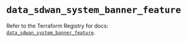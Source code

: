 # `data_sdwan_system_banner_feature`

Refer to the Terraform Registry for docs: [`data_sdwan_system_banner_feature`](https://registry.terraform.io/providers/ciscodevnet/sdwan/0.8.0/docs/data-sources/system_banner_feature).
